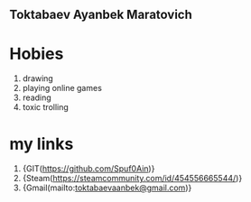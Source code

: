 ## Toktabaev Ayanbek Maratovich

# Hobies
1. drawing 
2. playing online games
3. reading
4. toxic trolling

# my links
1. {GIT(https://github.com/Spuf0Ain)}
2. {Steam(https://steamcommunity.com/id/454556665544/)}
3. {Gmail(mailto:toktabaevaanbek@gmail.com)}

